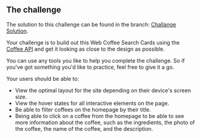 ## The challenge

The solution to this challenge can be found in the branch: [Challange Solution](https://github.com/edsonjaguiar/web-coffee-main/tree/challange-solution).

Your challenge is to build out this Web Coffee Search Cards using the [Coffee API](https://coffee-api-fn2g.onrender.com/coffees) and get it looking as close to the design as possible.

You can use any tools you like to help you complete the challenge. So if you've got something you'd like to practice, feel free to give it a go.

Your users should be able to:

-   View the optimal layout for the site depending on their device's screen size.
-   View the hover states for all interactive elements on the page.
-   Be able to filter coffees on the homepage by their title.
-   Being able to click on a coffee from the homepage to be able to see more information about the coffee, such as the ingredients, the photo of the coffee, the name of the coffee, and the description.
